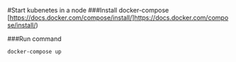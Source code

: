 #Start kubenetes in a node
###Install docker-compose
[https://docs.docker.com/compose/install/]https://docs.docker.com/compose/install/)

###Run command
```
docker-compose up
```
